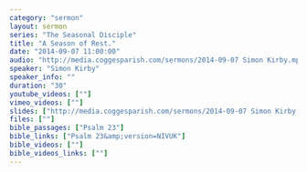 ```yaml
---
category: "sermon"
layout: sermon
series: "The Seasonal Disciple"
title: "A Season of Rest."
date: "2014-09-07 11:00:00"
audio: "http://media.coggesparish.com/sermons/2014-09-07 Simon Kirby.mp3"
speaker: "Simon Kirby"
speaker_info: ""
duration: "30"
youtube_videos: [""]
vimeo_videos: [""]
slides: ["http://media.coggesparish.com/sermons/2014-09-07 Simon Kirby.pdf"]
files: [""]
bible_passages: ["Psalm 23"]
bible_links: ["Psalm 23&amp;version=NIVUK"]
bible_videos: [""]
bible_videos_links: [""]
---
```

